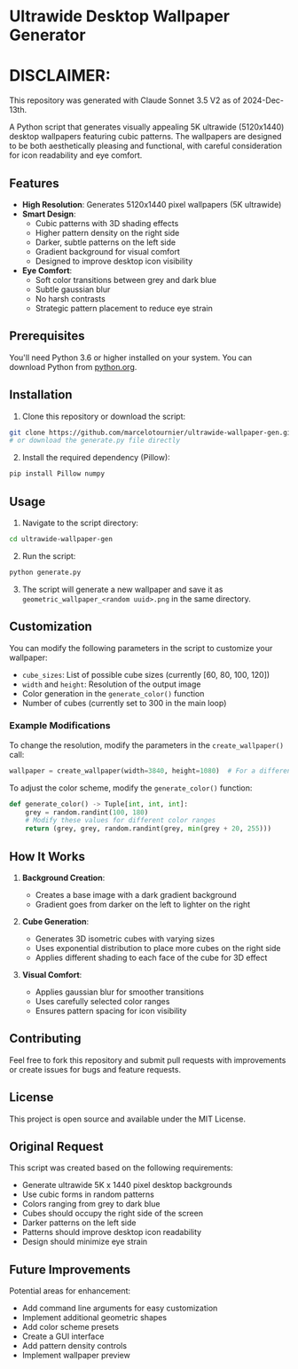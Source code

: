 # Ultrawide Desktop Wallpaper Generator

# DISCLAIMER:

This repository was generated with Claude Sonnet 3.5 V2 as of 2024-Dec-13th.

A Python script that generates visually appealing 5K ultrawide (5120x1440) desktop wallpapers featuring cubic patterns. The wallpapers are designed to be both aesthetically pleasing and functional, with careful consideration for icon readability and eye comfort.

## Features

- **High Resolution**: Generates 5120x1440 pixel wallpapers (5K ultrawide)
- **Smart Design**:
  - Cubic patterns with 3D shading effects
  - Higher pattern density on the right side
  - Darker, subtle patterns on the left side
  - Gradient background for visual comfort
  - Designed to improve desktop icon visibility
- **Eye Comfort**:
  - Soft color transitions between grey and dark blue
  - Subtle gaussian blur
  - No harsh contrasts
  - Strategic pattern placement to reduce eye strain

## Prerequisites

You'll need Python 3.6 or higher installed on your system. You can download Python from [python.org](https://python.org).

## Installation

1. Clone this repository or download the script:
```bash
git clone https://github.com/marcelotournier/ultrawide-wallpaper-gen.git
# or download the generate.py file directly
```

2. Install the required dependency (Pillow):
```bash
pip install Pillow numpy
```

## Usage

1. Navigate to the script directory:
```bash
cd ultrawide-wallpaper-gen
```

2. Run the script:
```bash
python generate.py
```

3. The script will generate a new wallpaper and save it as `geometric_wallpaper_<random uuid>.png` in the same directory.

## Customization

You can modify the following parameters in the script to customize your wallpaper:

- `cube_sizes`: List of possible cube sizes (currently [60, 80, 100, 120])
- `width` and `height`: Resolution of the output image
- Color generation in the `generate_color()` function
- Number of cubes (currently set to 300 in the main loop)

### Example Modifications

To change the resolution, modify the parameters in the `create_wallpaper()` call:
```python
wallpaper = create_wallpaper(width=3840, height=1080)  # For a different resolution
```

To adjust the color scheme, modify the `generate_color()` function:
```python
def generate_color() -> Tuple[int, int, int]:
    grey = random.randint(100, 180)
    # Modify these values for different color ranges
    return (grey, grey, random.randint(grey, min(grey + 20, 255)))
```

## How It Works

1. **Background Creation**:
   - Creates a base image with a dark gradient background
   - Gradient goes from darker on the left to lighter on the right

2. **Cube Generation**:
   - Generates 3D isometric cubes with varying sizes
   - Uses exponential distribution to place more cubes on the right side
   - Applies different shading to each face of the cube for 3D effect

3. **Visual Comfort**:
   - Applies gaussian blur for smoother transitions
   - Uses carefully selected color ranges
   - Ensures pattern spacing for icon visibility

## Contributing

Feel free to fork this repository and submit pull requests with improvements or create issues for bugs and feature requests.

## License

This project is open source and available under the MIT License.

## Original Request

This script was created based on the following requirements:
- Generate ultrawide 5K x 1440 pixel desktop backgrounds
- Use cubic forms in random patterns
- Colors ranging from grey to dark blue
- Cubes should occupy the right side of the screen
- Darker patterns on the left side
- Patterns should improve desktop icon readability
- Design should minimize eye strain

## Future Improvements

Potential areas for enhancement:
- Add command line arguments for easy customization
- Implement additional geometric shapes
- Add color scheme presets
- Create a GUI interface
- Add pattern density controls
- Implement wallpaper preview
